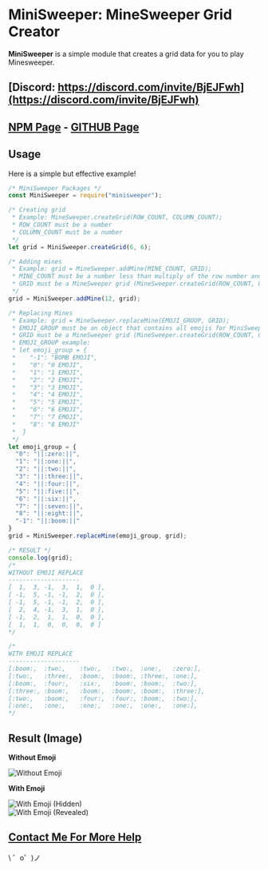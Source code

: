 MiniSweeper: MineSweeper Grid Creator
======

<p><b>MiniSweeper</b> is a simple module that creates a grid data for you to play Minesweeper.</p>

<b>[Discord: https://discord.com/invite/BjEJFwh](https://discord.com/invite/BjEJFwh)</b>
-------

<b>[NPM Page](https://www.npmjs.com/package/minisweeper) - [GITHUB Page](https://github.com/barbarbar338/minisweeper)</b>
-------

Usage
------------
<p>Here is a simple but effective example!</p>

```js
/* MiniSweeper Packages */
const MiniSweeper = require("minisweeper");

/* Creating grid 
 * Example: MineSweeper.createGrid(ROW_COUNT, COLUMN_COUNT);
 * ROW_COUNT must be a number
 * COLUMN_COUNT must be a number
 */
let grid = MiniSweeper.createGrid(6, 6);

/* Adding mines
 * Example: grid = MineSweeper.addMine(MINE_COUNT, GRID);
 * MINE_COUNT must be a number less than multiply of the row number and column number
 * GRID must be a MineSweeper grid (MineSweeper.createGrid(ROW_COUNT, COLUMN_COUNT))
 */
grid = MiniSweeper.addMine(12, grid);

/* Replacing Mines
 * Example: grid = MineSweeper.replaceMine(EMOJI_GROUP, GRID);
 * EMOJI_GROUP must be an object that contains all emojis for MiniSweeper
 * GRID must be a MineSweeper grid (MineSweeper.createGrid(ROW_COUNT, COLUMN_COUNT))
 * EMOJI_GROUP example:
 * let emoji_group = {
 *    "-1": "BOMB EMOJI",
 *    "0": "0 EMOJI",
 *    "1": "1 EMOJI",
 *    "2": "2 EMOJI",
 *    "3": "3 EMOJI",
 *    "4": "4 EMOJI",
 *    "5": "5 EMOJI",
 *    "6": "6 EMOJI",
 *    "7": "7 EMOJI",
 *    "8": "8 EMOJİ"
 *  }
 */
let emoji_group = {
  "0": "||:zero:||",
  "1": "||:one:||",
  "2": "||:two:||",
  "3": "||:three:||",
  "4": "||:four:||",
  "5": "||:five:||",
  "6": "||:six:||",
  "7": "||:seven:||",
  "8": "||:eight:||",
  "-1": "||:boom:||"
}
grid = MiniSweeper.replaceMine(emoji_group, grid);

/* RESULT */
console.log(grid);
/*
WITHOUT EMOJI REPLACE
--------------------
[  1,  3, -1,  3,  1,  0 ],
[ -1,  5, -1, -1,  2,  0 ],
[ -1,  5, -1, -1,  2,  0 ],
[  2,  4, -1,  3,  1,  0 ],
[ -1,  2,  1,  1,  0,  0 ],
[  1,  1,  0,  0,  0,  0 ]
*/

/*
WITH EMOJI REPLACE
--------------------
[:boom:,  :two:,    :two:,   :two:,  :one:,   :zero:],
[:two:,   :three:,  :boom:,  :boom:, :three:, :one:],
[:boom:,  :four:,   :six:,   :boom:, :boom:,  :two:],
[:three:, :boom:,   :boom:,  :boom:, :boom:,  :three:],
[:two:,   :boom:,   :four:,  :four:, :boom:,  :two:],
[:one:,   :one:,    :one:,   :one:,  :one:,   :one:],
*/
```

Result (Image)
---

<b>Without Emoji</b><br>

![Without Emoji](https://barbarbar338.is-my.fun/f/P05wYO51.png)<br>

<b>With Emoji</b><br>

![With Emoji (Hidden)](https://barbarbar338.is-my.fun/f/0su2mrWM.png)<br>
![With Emoji (Revealed)](https://barbarbar338.is-my.fun/f/m5Ln8l3v.png)

[Contact Me For More Help](https://www.is-my.fun/ulas)
-------------------

\ ゜o゜)ノ
